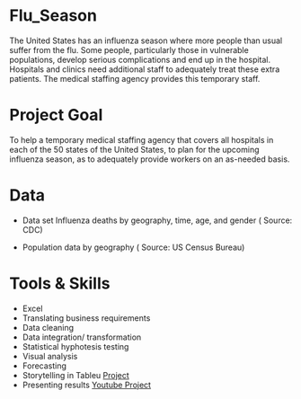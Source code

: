 # Flu_Season
The United States has an influenza season where more people than usual
suffer from the flu. Some people, particularly those in vulnerable populations, develop serious
complications and end up in the hospital. Hospitals and clinics need additional staff to
adequately treat these extra patients. The medical staffing agency provides this temporary
staff.

# Project Goal
To help a temporary medical staffing agency that covers all hospitals in each of the 50 states of the United States, to plan for the upcoming influenza season, as to adequately provide workers on an as-needed basis.

# Data 
- Data set Influenza deaths by geography, time, age, and gender ( Source: CDC)

- Population data by geography ( Source: US Census Bureau)
  

# Tools & Skills  
- Excel
- Translating business requirements
- Data cleaning
- Data integration/ transformation
- Statistical hyphotesis testing
- Visual analysis
- Forecasting
- Storytelling in Tableu <a href=https://public.tableau.com/app/profile/mafalda.antunes/viz/task2_9-Final/Story1> Project</a>
- Presenting results <a href="https://www.youtube.com/watch?v=nfGcE5Y54Gc"> Youtube Project</a>
